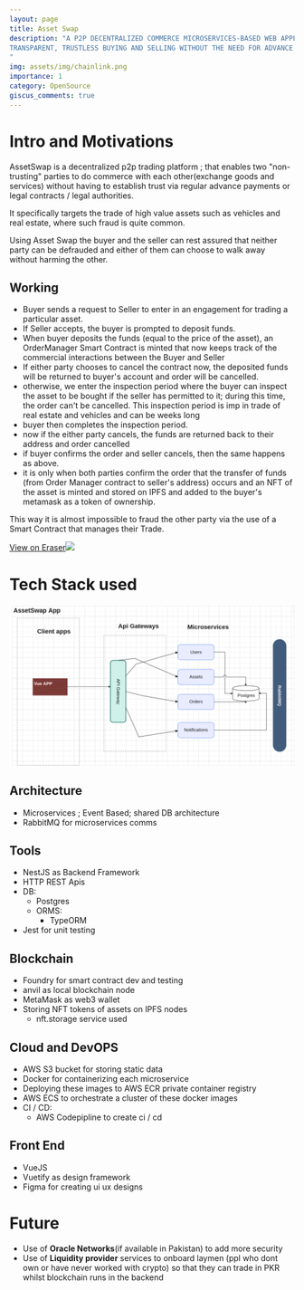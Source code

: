 ```yaml
---
layout: page
title: Asset Swap
description: "A P2P DECENTRALIZED COMMERCE MICROSERVICES-BASED WEB APPLICATION WHICH FACILITATES SECURE,
TRANSPARENT, TRUSTLESS BUYING AND SELLING WITHOUT THE NEED FOR ADVANCE OR DOWNPAYMENTS ETC
"
img: assets/img/chainlink.png
importance: 1
category: OpenSource
giscus_comments: true
---
```


# Intro and Motivations

AssetSwap is a decentralized p2p trading platform ; that enables two "non-trusting" parties to do commerce with each other(exchange goods and services) without having to establish trust via regular advance payments or legal contracts / legal authorities. 

It specifically targets the trade of high value assets such as vehicles and real estate, where such fraud is quite common. 

Using Asset Swap the buyer and the seller can rest assured that neither party can be defrauded and either of them can choose to walk away without harming the other.

## Working 
- Buyer sends a request to Seller to enter in an engagement for trading a particular asset.
- If Seller accepts, the buyer is prompted to deposit funds.
- When buyer deposits the funds (equal to the price of the asset), an OrderManager Smart Contract is minted that now keeps track of the commercial interactions between the Buyer and Seller
- If  either party chooses to cancel the contract now, the deposited funds will be returned to buyer's  account and order will be cancelled.
- otherwise, we enter the inspection period where the buyer can inspect the asset to be bought if the seller has permitted to it; during this time, the order can't be cancelled. This inspection period is imp in trade of real estate and vehicles and can be weeks long
- buyer then completes the inspection period.
- now if the either party cancels, the funds are returned back to their address and order cancelled 
- if buyer confirms the order and seller cancels, then the same happens as above.
- it is only when both parties confirm the order that the transfer of funds (from Order Manager contract to seller's address) occurs and an NFT of the asset is minted and stored  on IPFS and added to the buyer's metamask as a token of ownership.

This way it is almost impossible to fraud the other party via the use of a Smart Contract that manages their Trade.

[View on Eraser![](https://app.eraser.io/workspace/jNBfbFGSLLYzHIYSptmA/preview?elements=Sl4CKY60JY0UbmjFMULJrQ&type=embed)](https://app.eraser.io/workspace/jNBfbFGSLLYzHIYSptmA?elements=Sl4CKY60JY0UbmjFMULJrQ)

# Tech Stack used

![AssetSwap Architecture Diagram](./../assets/img/asset-swap-pic.png)

## Architecture

- Microservices ; Event Based; shared DB architecture
- RabbitMQ for microservices comms

## Tools

- NestJS as Backend Framework
- HTTP REST Apis
- DB:
  - Postgres
  - ORMS:
    - TypeORM
- Jest for unit testing

## Blockchain

- Foundry for smart contract dev and testing
- anvil as local blockchain node
- MetaMask as web3 wallet
- Storing NFT tokens of assets on IPFS nodes
  - nft.storage service used

## Cloud and DevOPS

- AWS S3 bucket for storing static data
- Docker for containerizing each microservice
- Deploying these images to AWS ECR private container registry
- AWS ECS to orchestrate a cluster of these docker images
- CI / CD:
  - AWS Codepipline to create ci / cd

## Front End

- VueJS
- Vuetify as design framework
- Figma for creating ui ux designs

# Future
- Use of **Oracle Networks**(if available in Pakistan) to add more security
- Use of **Liquidity provider** services to onboard laymen (ppl who dont own or have never worked with crypto) so that they can trade in PKR whilst blockchain runs in the backend
